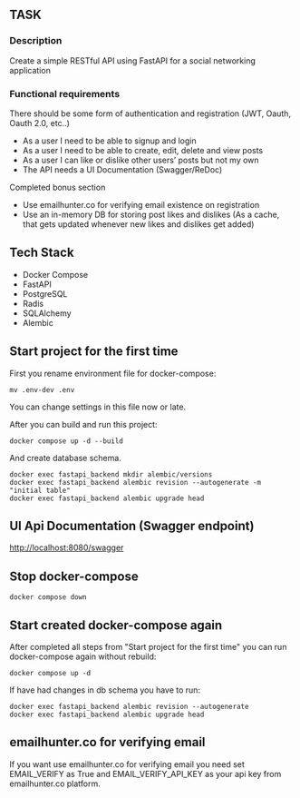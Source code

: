 ## TASK

<h3>Description</h3>
Create a simple RESTful API using FastAPI for a social networking application

<h3>Functional requirements</h3>

There should be some form of authentication and registration (JWT, Oauth, Oauth 2.0, etc..)
- As a user I need to be able to signup and login
- As a user I need to be able to create, edit, delete and view posts
- As a user I can like or dislike other users’ posts but not my own 
- The API needs a UI Documentation (Swagger/ReDoc)

Completed bonus section
- Use emailhunter.co for verifying email existence on registration
- Use an in-memory DB for storing post likes and dislikes (As a cache, that gets updated whenever new likes and dislikes get added) 

## Tech Stack

- Docker Compose
- FastAPI
- PostgreSQL
- Radis
- SQLAlchemy
- Alembic

## Start project for the first time

First you rename environment file for docker-compose:
```
mv .env-dev .env
```
You can change settings in this file now or late.

After you can build and run this project:
```
docker compose up -d --build
```
And create database schema.
```
docker exec fastapi_backend mkdir alembic/versions
docker exec fastapi_backend alembic revision --autogenerate -m "initial table"
docker exec fastapi_backend alembic upgrade head
```

## UI Api Documentation (Swagger endpoint) 

[http://localhost:8080/swagger](http://localhost:8080/swagger)

## Stop docker-compose

```
docker compose down
```

## Start created docker-compose again

After completed all steps from "Start project for the first time" you can run docker-compose again without rebuild:  

```
docker compose up -d
```

If have had changes in db schema you have to run:

```
docker exec fastapi_backend alembic revision --autogenerate
docker exec fastapi_backend alembic upgrade head
```

## emailhunter.co for verifying email

If you want use emailhunter.co for verifying email you need set
EMAIL_VERIFY as True and
EMAIL_VERIFY_API_KEY as your api key from emailhunter.co platform.


